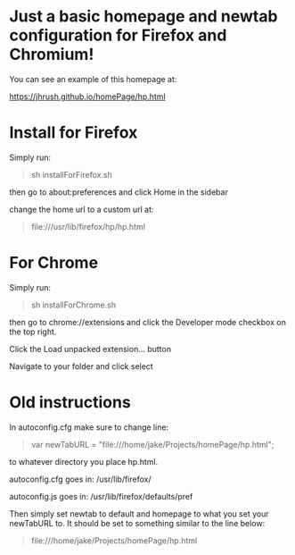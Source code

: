 # Just a basic homepage and newtab configuration for Firefox and Chromium!

You can see an example of this homepage at:

https://jhrush.github.io/homePage/hp.html

# Install for Firefox

Simply run:

>sh installForFirefox.sh

then go to about:preferences and click Home in the sidebar

change the home url to a custom url at:

>file:///usr/lib/firefox/hp/hp.html

# For Chrome

Simply run:

>sh installForChrome.sh

then go to chrome://extensions and click the Developer mode checkbox on the top right.

Click the Load unpacked extension… button

Navigate to your folder and click select

# Old instructions
In autoconfig.cfg make sure to change line:

>var newTabURL = "file:///home/jake/Projects/homePage/hp.html";

to whatever directory you place hp.html.

autoconfig.cfg goes in:	/usr/lib/firefox/

autoconfig.js goes in:	/usr/lib/firefox/defaults/pref

Then simply set newtab to default and homepage to what you set your newTabURL to. 
It should be set to something similar to the line below:

>file:///home/jake/Projects/homePage/hp.html

